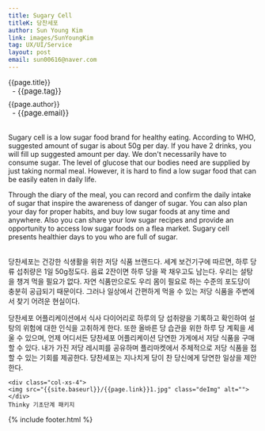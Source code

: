 ```yaml
---
title: Sugary Cell
titleK: 당찬세포
author: Sun Young Kim
link: images/SunYoungKim
tag: UX/UI/Service
layout: post
email: sun00616@naver.com
---	
```


<div class="container">

<div class="deDep">
{{page.title}}<br>
<p style="font-size:15px; margin:0px; padding:0px 0px 0px 8px; margin:0px 0px 8px 0px;">- {{page.tag}}</p>
{{page.author}}<br>
<p style="font-size:15px; margin:0px; padding:0px 0px 0px 8px;">- {{page.email}}</p>
</div>

<br>

<div class="det lato">

<!--영문-->
Sugary cell is a low sugar food brand for healthy eating. According to WHO, suggested amount of sugar is about 50g per day. If you have 2 drinks, you will fill up suggested amount per day. We don't necessarily have to consume sugar. The level of glucose that our bodies need are supplied by just taking normal meal. However, it is hard to find a low sugar food that can be easily eaten in daily life. 

Through the diary of the meal, you can record and confirm the daily intake of sugar that inspire the awareness of danger of sugar. You can also plan your day for proper habits, and buy low sugar foods at any time and anywhere. Also you can share your low sugar recipes and provide an opportunity to access low sugar foods on a flea market. Sugary cell presents healthier days to you who are full of sugar.

<!--영문-->

</div>


<div class="noto">
<!--국문-->

<br>
당찬세포는 건강한 식생활을 위한 저당 식품 브랜드다. 
세계 보건기구에 따르면, 하루 당류 섭취량은 1일 50g정도다. 음료 2잔이면 하루 당을 꽉 채우고도 남는다. 우리는 설탕을 챙겨 먹을 필요가 없다. 자연 식품만으로도 우리 몸이 필요로 하는 수준의 포도당이 충분히 공급되기 때문이다. 그러나 일상에서 간편하게 먹을 수 있는 저당 식품을 주변에서 찾기 어려운 현실이다.
 
당찬세포 어플리케이션에서 식사 다이어리로 하루의 당 섭취량을 기록하고 확인하여 설탕의 위험에 대한 인식을 고취하게 한다. 또한 올바른 당 습관을 위한 하루 당 계획을 세울 수 있으며, 언제 어디서든 당찬세포 어플리케이션 당연한 가게에서 저당 식품을 구매할 수 있다. 내가 가진 저당 레시피를 공유하며 플리마켓에서 주체적으로 저당 식품을 접할 수 있는 기회를 제공한다. 당찬세포는 지나치게 당이 찬 당신에게 당연한 일상을 제안한다.

<!--국문-->

</div>

<div class="row noto">
	
	<div class="col-xs-4">
	<img src="{{site.baseurl}}/{{page.link}}1.jpg" class="deImg" alt=""></div>
	Thinky 기초단계 패키지
</div>

	

</div> 

{% include footer.html %}